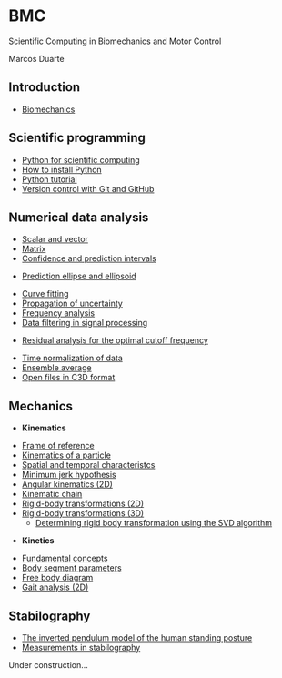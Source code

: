 BMC
===

Scientific Computing in Biomechanics and Motor Control

Marcos Duarte

Introduction
------------
- [Biomechanics](http://nbviewer.ipython.org/urls/raw.github.com/duartexyz/BMC/master/Introduction%20to%20Biomechanics.ipynb)

Scientific programming
----------------------
- [Python for scientific computing](http://nbviewer.ipython.org/urls/raw.github.com/duartexyz/BMC/master/Python4ScientificComputing.ipynb)
- [How to install Python](http://nbviewer.ipython.org/urls/raw.github.com/duartexyz/BMC/master/PythonInstallation.ipynb)
- [Python tutorial](http://nbviewer.ipython.org/urls/raw.github.com/duartexyz/BMC/master/PythonTutorial.ipynb)
- [Version control with Git and GitHub](http://nbviewer.ipython.org/urls/raw.github.com/duartexyz/BMC/master/VersionControlGitGitHub.ipynb)

Numerical data analysis
-----------------------
- [Scalar and vector](http://nbviewer.ipython.org/urls/raw.github.com/duartexyz/BMC/master/ScalarVector.ipynb)
- [Matrix](http://nbviewer.ipython.org/urls/raw.github.com/duartexyz/BMC/master/Matrix.ipynb)
- [Confidence and prediction intervals](http://nbviewer.ipython.org/github/duartexyz/BMC/blob/master/ConfidencePredictionIntervals.ipynb)
 + [Prediction ellipse and ellipsoid](http://nbviewer.ipython.org/github/duartexyz/BMC/blob/master/PredictionEllipseEllipsoid.ipynb)
- [Curve fitting](http://nbviewer.ipython.org/urls/raw.github.com/duartexyz/BMC/master/CurveFitting.ipynb)
- [Propagation of uncertainty](http://nbviewer.ipython.org/urls/raw.github.com/duartexyz/BMC/master/Propagation%20of%20uncertainty.ipynb)
- [Frequency analysis](http://nbviewer.ipython.org/github/duartexyz/BMC/blob/master/FrequencyAnalysis.ipynb)
- [Data filtering in signal processing](http://nbviewer.ipython.org/urls/raw.github.com/duartexyz/BMC/master/DataFiltering.ipynb)
 + [Residual analysis for the optimal cutoff frequency](http://nbviewer.ipython.org/urls/raw.github.com/duartexyz/BMC/master/ResidualAnalysis.ipynb)
- [Time normalization of data](http://nbviewer.ipython.org/urls/raw.github.com/duartexyz/BMC/master/Time%20normalization.ipynb) 
- [Ensemble average](http://nbviewer.ipython.org/urls/raw.github.com/duartexyz/BMC/master/Ensemble%20average.ipynb)
- [Open files in C3D format](http://nbviewer.ipython.org/urls/raw.github.com/duartexyz/BMC/master/OpenC3Dfile.ipynb)

Mechanics
---------
- **Kinematics**
 + [Frame of reference](http://nbviewer.ipython.org/urls/raw.github.com/duartexyz/BMC/master/Frame%20of%20reference.ipynb)
 + [Kinematics of a particle](http://nbviewer.ipython.org/urls/raw.github.com/duartexyz/BMC/master/Kinematics%20of%20a%20Particle.ipynb)   
 + [Spatial and temporal characteristcs](http://nbviewer.ipython.org/urls/raw.github.com/duartexyz/BMC/master/SpatialTemporalCharacteristcs.ipynb)
 + [Minimum jerk hypothesis](http://nbviewer.ipython.org/urls/raw.github.com/duartexyz/BMC/master/MinimumJerkHypothesis.ipynb) 
 + [Angular kinematics (2D)](http://nbviewer.ipython.org/urls/raw.github.com/duartexyz/BMC/master/AngularKinematics2D.ipynb)  
 + [Kinematic chain](http://nbviewer.ipython.org/urls/raw.github.com/duartexyz/BMC/master/KinematicChain.ipynb) 
 + [Rigid-body transformations (2D)](http://nbviewer.ipython.org/urls/raw.github.com/duartexyz/BMC/master/Transformation2D.ipynb)   
 + [Rigid-body transformations (3D)](http://nbviewer.ipython.org/urls/raw.github.com/duartexyz/BMC/master/Transformation3D.ipynb)
   - [Determining rigid body transformation using the SVD algorithm](http://nbviewer.ipython.org/urls/raw.github.com/duartexyz/BMC/master/SVDalgorithm.ipynb)
- **Kinetics**
 + [Fundamental concepts](http://nbviewer.ipython.org/urls/raw.github.com/duartexyz/BMC/master/KineticsFundamentalConcepts.ipynb)
 + [Body segment parameters](http://nbviewer.ipython.org/urls/raw.github.com/duartexyz/BMC/master/BodySegmentParameters.ipynb)
 + [Free body diagram](http://nbviewer.ipython.org/urls/raw.github.com/duartexyz/BMC/master/FreeBodyDiagram.ipynb)
 + [Gait analysis (2D)](http://nbviewer.ipython.org/urls/raw.github.com/duartexyz/BMC/master/GaitAnalysis2D.ipynb)

Stabilography
-------------
- [The inverted pendulum model of the human standing posture](http://nbviewer.ipython.org/github/duartexyz/BMC/blob/master/IP_Model.ipynb)
- [Measurements in stabilography](http://nbviewer.ipython.org/urls/raw.github.com/duartexyz/BMC/master/Stabilography.ipynb)


Under construction...
